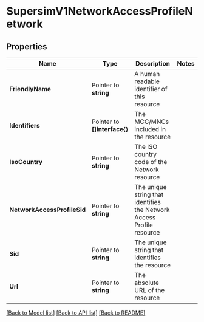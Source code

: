 # SupersimV1NetworkAccessProfileNetwork

## Properties

Name | Type | Description | Notes
------------ | ------------- | ------------- | -------------
**FriendlyName** | Pointer to **string** | A human readable identifier of this resource |
**Identifiers** | Pointer to **[]interface{}** | The MCC/MNCs included in the resource |
**IsoCountry** | Pointer to **string** | The ISO country code of the Network resource |
**NetworkAccessProfileSid** | Pointer to **string** | The unique string that identifies the Network Access Profile resource |
**Sid** | Pointer to **string** | The unique string that identifies the resource |
**Url** | Pointer to **string** | The absolute URL of the resource |

[[Back to Model list]](../README.md#documentation-for-models) [[Back to API list]](../README.md#documentation-for-api-endpoints) [[Back to README]](../README.md)


